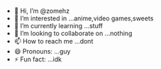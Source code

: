 - 👋 Hi, I’m @zomehz
- 👀 I’m interested in ...anime,video games,sweets
- 🌱 I’m currently learning ...stuff
- 💞️ I’m looking to collaborate on ...nothing
- 📫 How to reach me ...dont
- 😄 Pronouns: ...guy
- ⚡ Fun fact: ...idk

<!---
zomehz/zomehz is a ✨ special ✨ repository because its `README.md` (this file) appears on your GitHub profile.
You can click the Preview link to take a look at your changes.
--->
